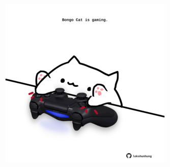 <!-- built at 25/03/2022, 13:21:29 UTC -->
<p align="center">
  <img width="500" height="500" src="./ReadmeImage.svg">
</p>
